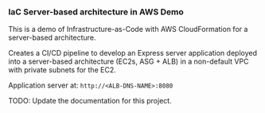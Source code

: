 ### IaC Server-based architecture in AWS Demo

This is a demo of Infrastructure-as-Code with AWS CloudFormation for a server-based architecture.

Creates a CI/CD pipeline to develop an Express server application deployed into a server-based architecture (EC2s, ASG + ALB) in a non-default VPC with private subnets for the EC2.

Application server at: `http://<ALB-DNS-NAME>:8080`

TODO: Update the documentation for this project.
